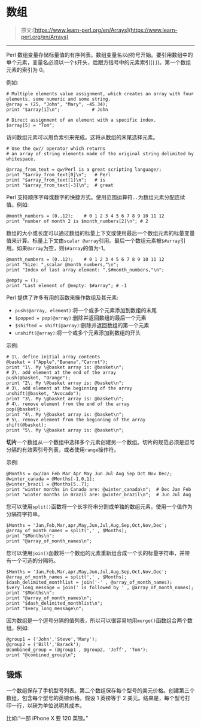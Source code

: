 # 数组

> 原文:[https://www.learn-perl.org/en/Arrays](https://www.learn-perl.org/en/Arrays)

* * *

Perl 数组变量存储标量值的有序列表。数组变量名以`@`符号开始。要引用数组中的单个元素，变量名必须以一个`$`开头，后跟方括号中的元素索引(`[]`)。第一个数组元素的索引为 0。

例如:

```
# Multiple elements value assignment, which creates an array with four elements, some numeric and some string.
@array = (25, "John", "Mary", -45.34);
print "$array[1]\n";            # John

# Direct assignment of an element with a specific index.
$array[5] = "Tom"; 
```

访问数组元素可以用负索引来完成。这将从数组的末尾选择元素。

```
# Use the qw// operator which returns 
# an array of string elements made of the original string delimited by whitespace.

@array_from_text = qw/Perl is a great scripting language/;
print "$array_from_text[0]\n";   # Perl
print "$array_from_text[1]\n";   # is
print "$array_from_text[-3]\n";  # great 
```

Perl 支持顺序字母或数字的快捷方式。使用范围运算符`..`为数组元素分配连续值。例如:

```
@month_numbers = (0..12);    # 0 1 2 3 4 5 6 7 8 9 10 11 12
print "number of month 2 is $month_numbers[2]\n"; # 2 
```

数组的大小或长度可以通过数组的标量上下文或使用最后一个数组元素的标量变量值来计算。标量上下文由`scalar @array`引用。最后一个数组元素被`$#array`引用。如果`@array`为空，则`$#array`的值为-1。

```
@month_numbers = (0..12);    # 0 1 2 3 4 5 6 7 8 9 10 11 12
print "Size: ",scalar @month_numbers,"\n";
print "Index of last array element: ",$#month_numbers,"\n";

@empty = ();
print "Last element of @empty: $#array"; # -1 
```

Perl 提供了许多有用的函数来操作数组及其元素:

*   `push(@array, element)`:将一个或多个元素添加到数组的末尾
*   `$popped = pop(@array)`:删除并返回数组的最后一个元素
*   `$shifted = shift(@array)`:删除并返回数组的第一个元素
*   `unshift(@array)`:将一个或多个元素添加到数组的开头

示例:

```
# 1\. define initial array contents
@basket = ("Apple","Banana","Carrot");
print "1\. My \@basket array is: @basket\n";
# 2\. add element at the end of the array
push(@basket, "Orange");
print "2\. My \@basket array is: @basket\n";
# 3\. add element at the beginning of the array
unshift(@basket, "Avocado");
print "3\. My \@basket array is: @basket\n";
# 4\. remove element from the end of the array
pop(@basket);
print "4\. My \@basket array is: @basket\n";
# 5\. remove element from the beginning of the array
shift(@basket);
print "5\. My \@basket array is: @basket\n"; 
```

**切片**一个数组从一个数组中选择多个元素创建另一个数组。切片的规范必须是逗号分隔的有效索引号列表，或者使用`range`操作符。

示例:

```
@Months = qw/Jan Feb Mar Apr May Jun Jul Aug Sep Oct Nov Dec/;
@winter_canada = @Months[-1,0,1];
@winter_brazil = @Months[5..7];
print "winter months in Canada are: @winter_canada\n";  # Dec Jan Feb
print "winter months in Brazil are: @winter_brazil\n";  # Jun Jul Aug 
```

您可以使用`split()`函数将一个长字符串分割成单独的数组元素，使用一个值作为分隔符字符串。

```
$Months = 'Jan,Feb,Mar,apr,May,Jun,Jul,Aug,Sep,Oct,Nov,Dec';
@array_of_month_names = split(',' , $Months);
print "$Months\n";
print "@array_of_month_names\n"; 
```

您可以使用`join()`函数将一个数组的元素重新组合成一个长的标量字符串，并带有一个可选的分隔符。

```
$Months = 'Jan,Feb,Mar,apr,May,Jun,Jul,Aug,Sep,Oct,Nov,Dec';
@array_of_month_names = split(',' , $Months);
$dash_delimited_monthlist = join('-' , @array_of_month_names);
$very_long_message = join(' is followed by ' , @array_of_month_names);
print "$Months\n";
print "@array_of_month_names\n";
print "$dash_delimited_monthlist\n";
print "$very_long_message\n"; 
```

因为数组是一个逗号分隔的值列表，所以可以很容易地用`merge()`函数组合两个数组。例如:

```
@group1 = ('John','Steve','Mary');
@group2 = ('Bill','Barack');
@combined_group = (@group1 , @group2, 'Jeff', 'Tom');
print "@combined_group\n"; 
```

## 锻炼

一个数组保存了手机型号列表。第二个数组保存每个型号的美元价格。创建第三个数组，包含每个型号的英镑价格。假设 1 英镑等于 2 美元。结果是，每个型号打印一行，以磅为单位说明其成本。

比如:“一部 iPhone X 要 120 英镑。”